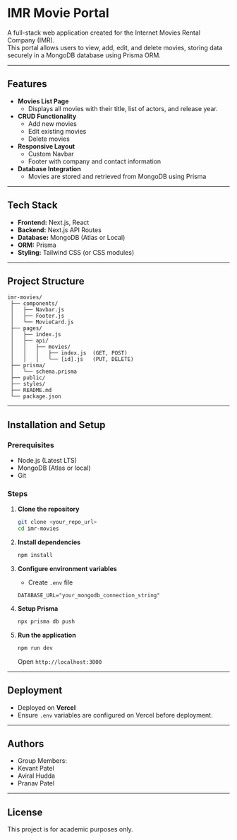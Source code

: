 # IMR Movie Portal

A full-stack web application created for the Internet Movies Rental Company (IMR).  
This portal allows users to view, add, edit, and delete movies, storing data securely in a MongoDB database using Prisma ORM.

---

## Features

- **Movies List Page**
  - Displays all movies with their title, list of actors, and release year.
- **CRUD Functionality**
  - Add new movies
  - Edit existing movies
  - Delete movies
- **Responsive Layout**
  - Custom Navbar
  - Footer with company and contact information
- **Database Integration**
  - Movies are stored and retrieved from MongoDB using Prisma

---

## Tech Stack

- **Frontend:** Next.js, React  
- **Backend:** Next.js API Routes  
- **Database:** MongoDB (Atlas or Local)  
- **ORM:** Prisma  
- **Styling:** Tailwind CSS (or CSS modules)  

---

## Project Structure

```
imr-movies/
 ├── components/
 │   ├── Navbar.js
 │   ├── Footer.js
 │   └── MovieCard.js
 ├── pages/
 │   ├── index.js
 │   ├── api/
 │   │   ├── movies/
 │   │   │   ├── index.js  (GET, POST)
 │   │   │   └── [id].js   (PUT, DELETE)
 ├── prisma/
 │   └── schema.prisma
 ├── public/
 ├── styles/
 ├── README.md
 └── package.json
```

---

## Installation and Setup

### Prerequisites
- Node.js (Latest LTS)
- MongoDB (Atlas or local)
- Git

### Steps
1. **Clone the repository**
   ```bash
   git clone <your_repo_url>
   cd imr-movies
   ```

2. **Install dependencies**
   ```bash
   npm install
   ```

3. **Configure environment variables**
   - Create `.env` file  
   ```env
   DATABASE_URL="your_mongodb_connection_string"
   ```

4. **Setup Prisma**
   ```bash
   npx prisma db push
   ```

5. **Run the application**
   ```bash
   npm run dev
   ```
   Open `http://localhost:3000`

---

## Deployment
- Deployed on **Vercel**  
- Ensure `.env` variables are configured on Vercel before deployment.

---

## Authors
- Group Members:
- Kevant Patel
- Aviral Hudda
- Pranav Patel

---

## License
This project is for academic purposes only.
